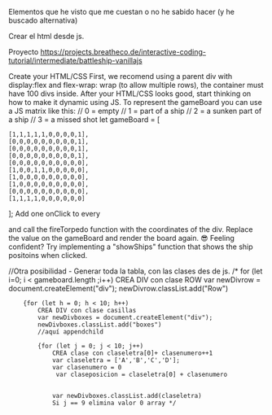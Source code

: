 Elementos que he visto que me cuestan o no he sabido hacer (y he buscado alternativa)

Crear el html desde js.




Proyecto 
https://projects.breatheco.de/interactive-coding-tutorial/intermediate/battleship-vanillajs

Create your HTML/CSS First, we recomend using a parent div with display:flex and flex-wrap: wrap (to allow multiple rows), the container must have 100 divs inside.
After your HTML/CSS looks good, start thinking on how to make it dynamic using JS.
To represent the gameBoard you can use a JS matrix like this:
// 0 = empty
// 1 = part of a ship
// 2 = a sunken part of a ship
// 3 = a missed shot
let gameBoard = [
   
    [1,1,1,1,1,0,0,0,0,1],
    [0,0,0,0,0,0,0,0,0,1],
    [0,0,0,0,0,0,0,0,0,1],
    [0,0,0,0,0,0,0,0,0,1],
    [0,0,0,0,0,0,0,0,0,0],
    [1,0,0,1,1,0,0,0,0,0],
    [1,0,0,0,0,0,0,0,0,0],
    [1,0,0,0,0,0,0,0,0,0],
    [0,0,0,0,0,0,0,0,0,0],
    [1,1,1,1,0,0,0,0,0,0]
];
Add one onClick to every <div> and call the fireTorpedo function with the coordinates of the div.
Replace the value on the gameBoard and render the board again.
😎 Feeling confident?
Try implementing a "showShips" function that shows the ship positoins when clicked.



//Otra posibilidad - Generar toda la tabla, con las clases des de js.
/*    for (let i=0; i < gameboard.length ;i++)
        CREA DIV con clase ROW
        var newDivrow = document.createElement("div");
        newDivrow.classList.add("Row")

        {for (let h = 0; h < 10; h++)
            CREA DIV con clase casillas 
            var newDivboxes = document.createElement("div");
            newDivboxes.classList.add("boxes")
            //aquí appendchild

            {for (let j = 0; j < 10; j++)
                CREA clase con claseletra[0]+ clasenumero++1
                var claseletra = ['A','B','C','D'];
                var clasenumero = 0
                 var claseposicion = claseletra[0] + clasenumero
                
                
                var newDivboxes.classList.add(claseletra)
                Si j == 9 elimina valor 0 array */ 
